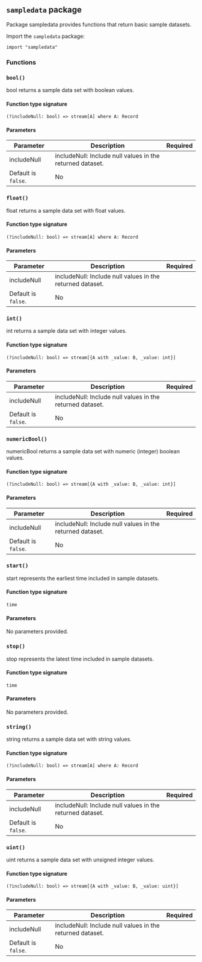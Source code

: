 ## `sampledata` package

Package sampledata provides functions that return basic sample datasets.

Import the `sampledata` package:

```flux
import "sampledata"
```

### Functions

### `bool()`

bool returns a sample data set with boolean values.

#### Function type signature

```flux
(?includeNull: bool) => stream[A] where A: Record
```

#### Parameters

| Parameter | Description | Required |
| --- | --- | --- |
| includeNull | includeNull: Include null values in the returned dataset.
  Default is `false`. | No |
### `float()`

float returns a sample data set with float values.

#### Function type signature

```flux
(?includeNull: bool) => stream[A] where A: Record
```

#### Parameters

| Parameter | Description | Required |
| --- | --- | --- |
| includeNull | includeNull: Include null values in the returned dataset.
  Default is `false`. | No |
### `int()`

int returns a sample data set with integer values.

#### Function type signature

```flux
(?includeNull: bool) => stream[{A with _value: B, _value: int}]
```

#### Parameters

| Parameter | Description | Required |
| --- | --- | --- |
| includeNull | includeNull: Include null values in the returned dataset.
  Default is `false`. | No |
### `numericBool()`

numericBool returns a sample data set with numeric (integer) boolean values.

#### Function type signature

```flux
(?includeNull: bool) => stream[{A with _value: B, _value: int}]
```

#### Parameters

| Parameter | Description | Required |
| --- | --- | --- |
| includeNull | includeNull: Include null values in the returned dataset.
  Default is `false`. | No |
### `start()`

start represents the earliest time included in sample datasets.

#### Function type signature

```flux
time
```

#### Parameters

No parameters provided.

### `stop()`

stop represents the latest time included in sample datasets.

#### Function type signature

```flux
time
```

#### Parameters

No parameters provided.

### `string()`

string returns a sample data set with string values.

#### Function type signature

```flux
(?includeNull: bool) => stream[A] where A: Record
```

#### Parameters

| Parameter | Description | Required |
| --- | --- | --- |
| includeNull | includeNull: Include null values in the returned dataset.
  Default is `false`. | No |
### `uint()`

uint returns a sample data set with unsigned integer values.

#### Function type signature

```flux
(?includeNull: bool) => stream[{A with _value: B, _value: uint}]
```

#### Parameters

| Parameter | Description | Required |
| --- | --- | --- |
| includeNull | includeNull: Include null values in the returned dataset.
  Default is `false`. | No |

